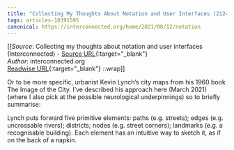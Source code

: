 ```yaml
---
title: "Collecting My Thoughts About Notation and User Interfaces (212473488)"
tags: articles-10391595
canonical: https://interconnected.org/home/2021/08/12/notation
---
```


[[_Source_: Collecting my thoughts about notation and user interfaces (Interconnected) - [Source URL](https://interconnected.org/home/2021/08/12/notation){:target="_blank"}<br>
_Author_: interconnected.org<br>
[Readwise URL](https://readwise.io/open/212473488){:target="_blank"}
::wrap]]

Or to be more specific, urbanist Kevin Lynch’s city maps from his 1960 book The Image of the City. I’ve described his approach here (March 2021) (where I also pick at the possible neurological underpinnings) so to briefly summarise:

Lynch puts forward five primitive elements: paths (e.g. streets); edges (e.g. uncrossable rivers); districts; nodes (e.g. street corners); landmarks (e.g. a recognisable building). Each element has an intuitive way to sketch it, as if on the back of a napkin.
